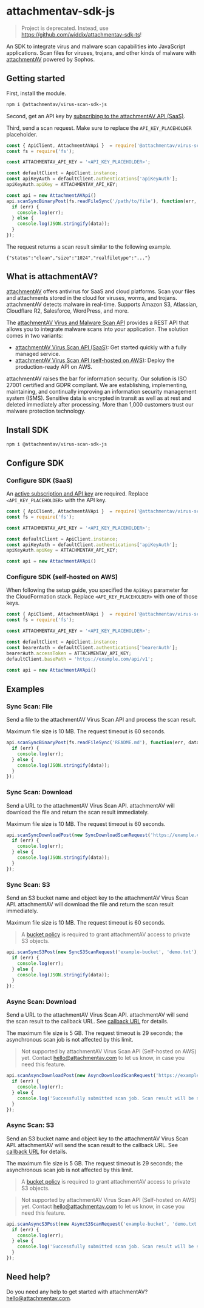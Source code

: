 # attachmentav-sdk-js

> Project is deprecated. Instead, use https://github.com/widdix/attachmentav-sdk-ts!

An SDK to integrate virus and malware scan capabilities into JavaScript applications. Scan files for viruses, trojans, and other kinds of malware with [attachmentAV](https://attachmentav.com) powered by Sophos.

## Getting started

First, install the module.

```sh
npm i @attachmentav/virus-scan-sdk-js
```

Second, get an API key by [subscribing to the attachmentAV API (SaaS)](https://attachmentav.com/subscribe/api/).

Third, send a scan request. Make sure to replace the `API_KEY_PLACEHOLDER` placeholder.

```js
const { ApiClient, AttachmentAVApi }  = require('@attachmentav/virus-scan-sdk-js');
const fs = require('fs');

const ATTACHMENTAV_API_KEY = '<API_KEY_PLACEHOLDER>';

const defaultClient = ApiClient.instance;
const apiKeyAuth = defaultClient.authentications['apiKeyAuth'];
apiKeyAuth.apiKey = ATTACHMENTAV_API_KEY;

const api = new AttachmentAVApi()
api.scanSyncBinaryPost(fs.readFileSync('/path/to/file'), function(err, data, response) {
  if (err) {
    console.log(err);
  } else {
    console.log(JSON.stringify(data));
  }
});
```

The request returns a scan result similar to the following example.

```
{"status":"clean","size":"1024","realfiletype":"..."}
```

## What is attachmentAV?

[attachmentAV](https://attachmentav.com) offers antivirus for SaaS and cloud platforms. Scan your files and attachments stored in the cloud for viruses, worms, and trojans. attachmentAV detects malware in real-time. Supports Amazon S3, Atlassian, Cloudflare R2, Salesforce, WordPress, and more.

The [attachmentAV Virus and Malware Scan API](https://attachmentav.com/solution/virus-malware-scan-api/) provides a REST API that allows you to integrate malware scans into your application. The solution comes in two variants:

* [attachmentAV Virus Scan API (SaaS)](https://attachmentav.com/help/virus-malware-scan-api/setup-guide/): Get started quickly with a fully managed service.
* [attachmentAV Virus Scan API (self-hosted on AWS)](https://attachmentav.com/help/virus-malware-scan-api-aws/setup-guide/): Deploy the production-ready API on AWS.

attachmentAV raises the bar for information security. Our solution is ISO 27001 certified and GDPR compliant. We are establishing, implementing, maintaining, and continually improving an information security management system (ISMS). Sensitive data is encrypted in transit as well as at rest and deleted immediately after processing. More than 1,000 customers trust our malware protection technology.

## Install SDK

```sh
npm i @attachmentav/virus-scan-sdk-js
```

## Configure SDK

### Configure SDK (SaaS)

An [active subscription and API key](https://attachmentav.com/help/virus-malware-scan-api/setup-guide/#api-key) are required. Replace `<API_KEY_PLACEHOLDER>` with the API key.

```javascript
const { ApiClient, AttachmentAVApi }  = require('@attachmentav/virus-scan-sdk-js');
const fs = require('fs');

const ATTACHMENTAV_API_KEY = '<API_KEY_PLACEHOLDER>';

const defaultClient = ApiClient.instance;
const apiKeyAuth = defaultClient.authentications['apiKeyAuth'];
apiKeyAuth.apiKey = ATTACHMENTAV_API_KEY;

const api = new AttachmentAVApi()
```

### Configure SDK (self-hosted on AWS)

When following the setup guide, you specified the `ApiKeys` parameter for the CloudFormation stack. Replace `<API_KEY_PLACEHOLDER>` with one of those keys. 

```javascript
const { ApiClient, AttachmentAVApi }  = require('@attachmentav/virus-scan-sdk-js');
const fs = require('fs');

const ATTACHMENTAV_API_KEY = '<API_KEY_PLACEHOLDER>';

const defaultClient = ApiClient.instance;
const bearerAuth = defaultClient.authentications['bearerAuth'];
bearerAuth.accessToken = ATTACHMENTAV_API_KEY;
defaultClient.basePath = 'https://example.com/api/v1';

const api = new AttachmentAVApi()
```

## Examples


### Sync Scan: File

Send a file to the attachmentAV Virus Scan API and process the scan result.

Maximum file size is 10 MB. The request timeout is 60 seconds.


```javascript
api.scanSyncBinaryPost(fs.readFileSync('README.md'), function(err, data, response) {
  if (err) {
    console.log(err);
  } else {
    console.log(JSON.stringify(data));
  }
});
```

### Sync Scan: Download

Send a URL to the attachmentAV Virus Scan API. attachmentAV will download the file and return the scan result immediately.

Maximum file size is 10 MB. The request timeout is 60 seconds.


```javascript
api.scanSyncDownloadPost(new SyncDownloadScanRequest('https://example.com/download.txt'), function(err, data, response) {
  if (err) {
    console.log(err);
  } else {
    console.log(JSON.stringify(data));
  }
});
```

### Sync Scan: S3

Send an S3 bucket name and object key to the attachmentAV Virus Scan API. attachmentAV will download the file and return the scan result immediately.

Maximum file size is 10 MB. The request timeout is 60 seconds.

> A [bucket policy](https://attachmentav.com/help/virus-malware-scan-api/setup-guide/#s3-bucket-policy) is required to grant attachmentAV access to private S3 objects.

```javascript
api.scanSyncS3Post(new SyncS3ScanRequest('example-bucket', 'demo.txt'), function(err, data, response) {
  if (err) {
    console.log(err);
  } else {
    console.log(JSON.stringify(data));
  }
});
```

### Async Scan: Download

Send a URL to the attachmentAV Virus Scan API. attachmentAV will send the scan result to the callback URL. See [callback URL](https://attachmentav.com/help/virus-malware-scan-api/setup-guide/#callback-url) for details.

The maximum file size is 5 GB. The request timeout is 29 seconds; the asynchronous scan job is not affected by this limit.

> Not supported by attachmentAV Virus Scan API (Self-hosted on AWS) yet. Contact [hello@attachmentav.com](hello@attachmentav.com) to let us know, in case you need this feature. 

```javascript
api.scanAsyncDownloadPost(new AsyncDownloadScanRequest('https://example.com/download.txt', 'https://example.com/callback'), function(err, data, response) {
  if (err) {
    console.log(err);
  } else {
    console.log('Successfully submitted scan job. Scan result will be sent to callback URL.');
  }
});
```

### Async Scan: S3

Send an S3 bucket name and object key to the attachmentAV Virus Scan API.  attachmentAV will send the scan result to the callback URL. See [callback URL](https://attachmentav.com/help/virus-malware-scan-api/setup-guide/#callback-url) for details.

The maximum file size is 5 GB. The request timeout is 29 seconds; the asynchronous scan job is not affected by this limit.

> A [bucket policy](https://attachmentav.com/help/virus-malware-scan-api/setup-guide/#s3-bucket-policy) is required to grant attachmentAV access to private S3 objects.

> Not supported by attachmentAV Virus Scan API (Self-hosted on AWS) yet. Contact [hello@attachmentav.com](hello@attachmentav.com) to let us know, in case you need this feature.

```javascript
api.scanAsyncS3Post(new AsyncS3ScanRequest('example-bucket', 'demo.txt', 'https://example.com/callback'), function(err, data, response) {
  if (err) {
    console.log(err);
  } else {
    console.log('Successfully submitted scan job. Scan result will be sent to callback URL.');
  }
});
```

## Need help?

Do you need any help to get started with attachmentAV? [hello@attachmentav.com](mailto:hello@attachmentav.com).
